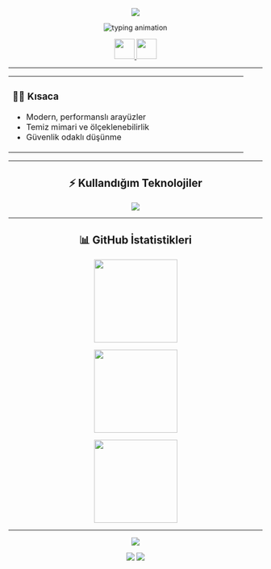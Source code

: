 <!-- Banner -->
<p align="center">
  <img src="https://capsule-render.vercel.app/api?type=rect&color=0:0F2027,50:203A43,100:2C5364&height=120&text=Oğulcan%20Eğri&fontColor=E2E8F0&fontAlign=50&fontSize=48&desc=Web%20Front-End%20%26%20Siber%20Güvenlik&descAlign=50&descAlignY=75&descSize=16"/>
</p>

<!-- Typing -->
<p align="center">
  <img src="https://readme-typing-svg.demolab.com?font=JetBrains+Mono&pause=1000&center=true&vCenter=true&width=600&lines=Frontend+Geli%C5%9Ftirici;Siber+G%C3%BCvenlik+Merakl%C4%B1s%C4%B1;Temiz+kod%2C+h%C4%B1zl%C4%B1+aray%C3%BCz%2C+g%C3%BCvenli+uygulama" alt="typing animation" />
</p>

<!-- Sosyal -->
<p align="center">
  <a href="https://github.com/ogulcanegridev" target="_blank">
    <img src="https://skillicons.dev/icons?i=github" width="40" />
  </a>
  <a href="mailto:ogulcanegri0619@gmail.com" target="_blank">
    <img src="https://skillicons.dev/icons?i=gmail" width="40" />
  </a>
</p>

---

<!-- Hakkımda mini kart -->
<div align="center">
  <table>
    <tr>
      <td align="left" width="450">
        <h3>🧑‍💻 Kısaca</h3>
        <ul>
          <li>Modern, performanslı arayüzler</li>
          <li>Temiz mimari ve ölçeklenebilirlik</li>
          <li>Güvenlik odaklı düşünme</li>
        </ul>
      </td>
    </tr>
  </table>
</div>

---

<!-- Teknolojiler -->
<h2 align="center">⚡ Kullandığım Teknolojiler</h2>
<p align="center">
  <img src="https://skillicons.dev/icons?i=html,css,js,cs,linux,vscode&perline=6" />
</p>

---

<!-- İstatistikler -->
<h2 align="center">📊 GitHub İstatistikleri</h2>
<p align="center">
  <img src="https://github-readme-stats.vercel.app/api?username=ogulcanegridev&show_icons=true&theme=tokyonight&hide_border=true" height="165" />
</p>
<p align="center">
  <img src="https://github-readme-streak-stats.herokuapp.com?user=ogulcanegridev&theme=tokyonight&hide_border=true" height="165" />
</p>
<p align="center">
  <img src="https://github-readme-stats.vercel.app/api/top-langs/?username=ogulcanegridev&layout=compact&theme=tokyonight&hide_border=true" height="165" />
</p>

---

<!-- İnce neon ayırıcı -->
<p align="center">
  <img src="https://capsule-render.vercel.app/api?type=wave&color=0:0F2027,50:203A43,100:2C5364&height=80&section=footer"/>
</p>

<!-- Ziyaretçi / profil rozetleri -->
<p align="center">
  <img src="https://komarev.com/ghpvc/?username=ogulcanegridev&style=flat&label=Ziyaret&color=2C5364" />
  <a href="https://github.com/ogulcanegridev?tab=repositories">
    <img src="https://img.shields.io/badge/Projeler-Repo%20Listesi-2C5364?style=flat" />
  </a>
</p>
